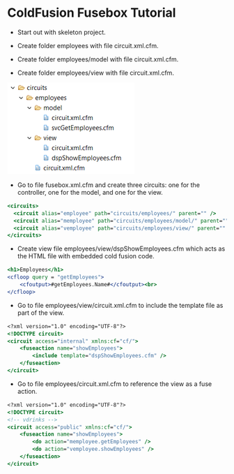 # ColdFusion Fusebox Tutorial

* Start out with skeleton project.

* Create folder employees with file circuit.xml.cfm.

* Create folder employees/model with file circuit.xml.cfm.

* Create folder employees/view with file circuit.xml.cfm.

![Directory Image](/readme/directory_image.PNG?raw=true)

* Go to file fusebox.xml.cfm and create three circuits: one for the controller, one for the model, and one for the view.

```coldfusion
<circuits>
  <circuit alias="employee" path="circuits/employees/" parent="" />
  <circuit alias="memployee" path="circuits/employees/model/" parent="" />
  <circuit alias="vemployee" path="circuits/employees/view/" parent="" />
</circuits>
```

* Create view file employees/view/dspShowEmployees.cfm which acts as the HTML file with embedded cold fusion code.

```coldfusion
<h1>Employees</h1>
<cfloop query = "getEmployees">
	<cfoutput>#getEmployees.Name#</cfoutput><br>
</cfloop>
```

- Go to file employees/view/circuit.xml.cfm to include the template file as part of the view.

```coldfusion
<?xml version="1.0" encoding="UTF-8"?>
<!DOCTYPE circuit>
<circuit access="internal" xmlns:cf="cf/">
	<fuseaction name="showEmployees">
		<include template="dspShowEmployees.cfm" />
	</fuseaction>
</circuit>
```

- Go to file employees/circuit.xml.cfm to reference the view as a fuse action.

```coldfusion
<?xml version="1.0" encoding="UTF-8"?>
<!DOCTYPE circuit>
<!-- vdrinks -->
<circuit access="public" xmlns:cf="cf/">
	<fuseaction name="showEmployees">
		<do action="memployee.getEmployees" />
		<do action="vemployee.showEmployees" />
    </fuseaction>
</circuit>
```
